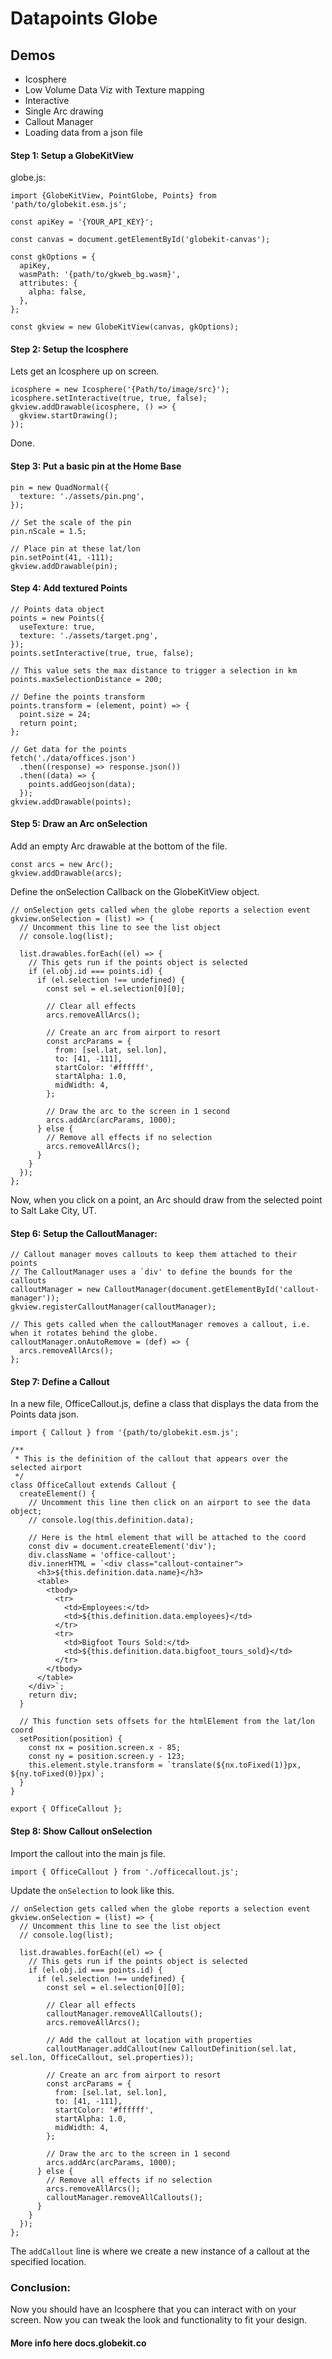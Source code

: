 # Datapoints Globe

## Demos
- Icosphere
- Low Volume Data Viz with Texture mapping
- Interactive
- Single Arc drawing
- Callout Manager
- Loading data from a json file

#### Step 1: Setup a GlobeKitView

globe.js:
```
import {GlobeKitView, PointGlobe, Points} from 'path/to/globekit.esm.js';

const apiKey = '{YOUR_API_KEY}';

const canvas = document.getElementById('globekit-canvas');

const gkOptions = {
  apiKey,
  wasmPath: '{path/to/gkweb_bg.wasm}',
  attributes: {
    alpha: false,
  },
};

const gkview = new GlobeKitView(canvas, gkOptions);
```

#### Step 2: Setup the Icosphere
Lets get an Icosphere up on screen.

```
icosphere = new Icosphere('{Path/to/image/src}');
icosphere.setInteractive(true, true, false);
gkview.addDrawable(icosphere, () => {
  gkview.startDrawing();
});
```
Done.


#### Step 3: Put a basic pin at the Home Base
```
pin = new QuadNormal({
  texture: './assets/pin.png',
});

// Set the scale of the pin
pin.nScale = 1.5;

// Place pin at these lat/lon
pin.setPoint(41, -111);
gkview.addDrawable(pin);
```

#### Step 4: Add textured Points

```
// Points data object
points = new Points({
  useTexture: true,
  texture: './assets/target.png',
});
points.setInteractive(true, true, false);

// This value sets the max distance to trigger a selection in km
points.maxSelectionDistance = 200;

// Define the points transform
points.transform = (element, point) => {
  point.size = 24;
  return point;
};

// Get data for the points
fetch('./data/offices.json')
  .then((response) => response.json())
  .then((data) => {
    points.addGeojson(data);
  });
gkview.addDrawable(points);
```

#### Step 5: Draw an Arc onSelection
Add an empty Arc drawable at the bottom of the file.
```
const arcs = new Arc();
gkview.addDrawable(arcs);
```

Define the onSelection Callback on the GlobeKitView object.

```
// onSelection gets called when the globe reports a selection event
gkview.onSelection = (list) => {
  // Uncomment this line to see the list object
  // console.log(list);

  list.drawables.forEach((el) => {
    // This gets run if the points object is selected
    if (el.obj.id === points.id) {
      if (el.selection !== undefined) {
        const sel = el.selection[0][0];

        // Clear all effects
        arcs.removeAllArcs();

        // Create an arc from airport to resort
        const arcParams = {
          from: [sel.lat, sel.lon],
          to: [41, -111], 
          startColor: '#ffffff',
          startAlpha: 1.0,
          midWidth: 4,
        };

        // Draw the arc to the screen in 1 second
        arcs.addArc(arcParams, 1000);
      } else {
        // Remove all effects if no selection
        arcs.removeAllArcs();
      }
    }
  });
};
```
Now, when you click on a point, an Arc should draw from the selected point to Salt Lake City, UT.

#### Step 6: Setup the CalloutManager:

```
// Callout manager moves callouts to keep them attached to their points
// The CalloutManager uses a `div' to define the bounds for the callouts
calloutManager = new CalloutManager(document.getElementById('callout-manager'));
gkview.registerCalloutManager(calloutManager);

// This gets called when the calloutManager removes a callout, i.e. when it rotates behind the globe.
calloutManager.onAutoRemove = (def) => {
  arcs.removeAllArcs();
};
```

#### Step 7: Define a Callout

In a new file, OfficeCallout.js, define a class that displays the data from the Points data json. 

```
import { Callout } from '{path/to/globekit.esm.js';

/**
 * This is the definition of the callout that appears over the selected airport
 */
class OfficeCallout extends Callout {
  createElement() {
    // Uncomment this line then click on an airport to see the data object;
    // console.log(this.definition.data);

    // Here is the html element that will be attached to the coord
    const div = document.createElement('div');
    div.className = 'office-callout';
    div.innerHTML = `<div class="callout-container">
      <h3>${this.definition.data.name}</h3>
      <table>
        <tbody>
          <tr>
            <td>Employees:</td>
            <td>${this.definition.data.employees}</td>
          </tr>
          <tr>
            <td>Bigfoot Tours Sold:</td>
            <td>${this.definition.data.bigfoot_tours_sold}</td>
          </tr>
        </tbody>
      </table>
    </div>`;
    return div;
  }

  // This function sets offsets for the htmlElement from the lat/lon coord
  setPosition(position) {
    const nx = position.screen.x - 85;
    const ny = position.screen.y - 123;
    this.element.style.transform = `translate(${nx.toFixed(1)}px, ${ny.toFixed(0)}px)`;
  }
}

export { OfficeCallout };

```

#### Step 8: Show Callout onSelection

Import the callout into the main js file.

```
import { OfficeCallout } from './officecallout.js';
```

Update the `onSelection` to look like this.

```
// onSelection gets called when the globe reports a selection event
gkview.onSelection = (list) => {
  // Uncomment this line to see the list object
  // console.log(list);

  list.drawables.forEach((el) => {
    // This gets run if the points object is selected
    if (el.obj.id === points.id) {
      if (el.selection !== undefined) {
        const sel = el.selection[0][0];

        // Clear all effects
        calloutManager.removeAllCallouts();
        arcs.removeAllArcs();

        // Add the callout at location with properties
        calloutManager.addCallout(new CalloutDefinition(sel.lat, sel.lon, OfficeCallout, sel.properties));

        // Create an arc from airport to resort
        const arcParams = {
          from: [sel.lat, sel.lon],
          to: [41, -111],
          startColor: '#ffffff',
          startAlpha: 1.0,
          midWidth: 4,
        };

        // Draw the arc to the screen in 1 second
        arcs.addArc(arcParams, 1000);
      } else {
        // Remove all effects if no selection
        arcs.removeAllArcs();
        calloutManager.removeAllCallouts();
      }
    }
  });
};
```

The `addCallout` line is where we create a new instance of a callout at the specified location.

### Conclusion:

Now you should have an Icosphere that you can interact with on your screen. Now you can tweak the look and functionality to fit your design. 

#### More info here docs.globekit.co
